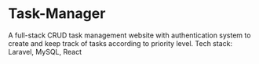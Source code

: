 # Task-Manager
A full-stack CRUD task management website with authentication system to create and keep track of tasks according to priority level.
Tech stack: Laravel, MySQL, React


